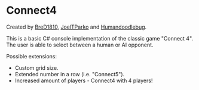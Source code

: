 # Connect4
Created by [BreD1810](https://github.com/BreD1810), [JoelTParko](https://github.com/JoelTParko) and [Humandoodlebug](https://github.com/Humandoodlebug/).

This is a basic C# console implementation of the classic game "Connect 4". The user is able to select between a human or AI opponent.

Possible extensions:
* Custom grid size.
* Extended number in a row (i.e. "Connect5").
* Increased amount of players - Connect4 with 4 players!